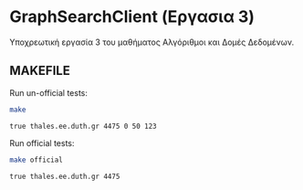 # GraphSearchClient (Εργασια 3)

Υποχρεωτική εργασία 3 του μαθήματος Αλγόριθμοι και Δομές Δεδομένων.

## MAKEFILE

Run un-official tests:
```bash
make
```
```true thales.ee.duth.gr 4475 0 50 123```

Run official tests:
```bash
make official
```
```true thales.ee.duth.gr 4475```
